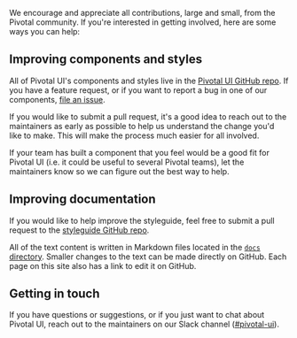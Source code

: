 We encourage and appreciate all contributions, large and small, from the Pivotal community. If you're interested in getting involved, here are some ways you can help:

## Improving components and styles

All of Pivotal UI's components and styles live in the [Pivotal UI GitHub repo](https://github.com/pivotal-cf/pivotal-ui). If you have a feature request, or if you want to report a bug in one of our components, [file an issue](https://github.com/pivotal-cf/pivotal-ui/issues/new).

If you would like to submit a pull request, it's a good idea to reach out to the maintainers as early as possible to help us understand the change you'd like to make. This will make the process much easier for all involved.

If your team has built a component that you feel would be a good fit for Pivotal UI (i.e. it could be useful to several Pivotal teams), let the maintainers know so we can figure out the best way to help.

## Improving documentation

If you would like to help improve the styleguide, feel free to submit a pull request to the [styleguide GitHub repo](https://github.com/pivotal-cf/pui-styleguide).

All of the text content is written in Markdown files located in the [`docs` directory](https://github.com/pivotal-cf/pui-styleguide/tree/master/docs). Smaller changes to the text can be made directly on GitHub. Each page on this site also has a link to edit it on GitHub.

## Getting in touch

If you have questions or suggestions, or if you just want to chat about Pivotal UI, reach out to the maintainers on our Slack channel ([#pivotal-ui](https://pivotal.slack.com/messages/C055JEPQQ)).